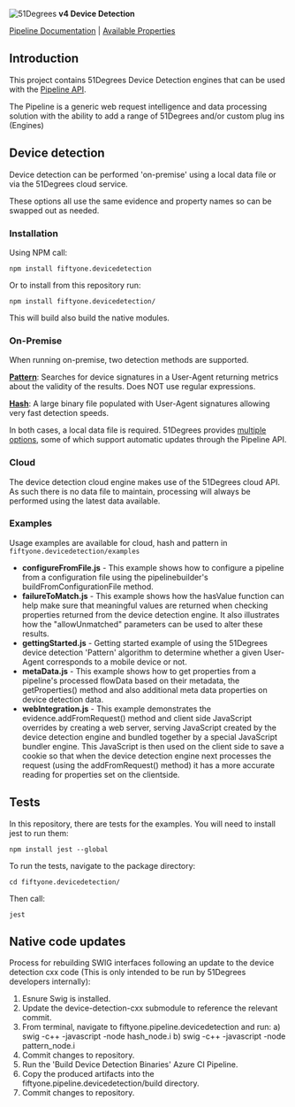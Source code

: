 ![51Degrees](https://51degrees.com/DesktopModules/FiftyOne/Distributor/Logo.ashx?utm_source=github&utm_medium=repository&utm_content=readme_main&utm_campaign=node-open-source "THE Fastest and Most Accurate Device Detection") **v4 Device Detection**

[Pipeline Documentation](https://docs.51degrees.com?utm_source=github&utm_medium=repository&utm_content=documentation&utm_campaign=node-open-source "advanced developer documentation") | [Available Properties](https://51degrees.com/resources/property-dictionary?utm_source=github&utm_medium=repository&utm_content=property_dictionary&utm_campaign=node-open-source "View all available properties and values")

## Introduction
This project contains 51Degrees Device Detection engines that can be used with the [Pipeline API](https://github.com/51Degrees/pipeline-node).

The Pipeline is a generic web request intelligence and data processing solution with the ability to add a range of 51Degrees and/or custom plug ins (Engines) 

## Device detection

Device detection can be performed 'on-premise' using a local data file or via the 51Degrees cloud service. 

These options all use the same evidence and property names so can be swapped out as needed.

### Installation

Using NPM call:

`npm install fiftyone.devicedetection`

Or to install from this repository run:

`npm install fiftyone.devicedetection/`

This will build also build the native modules.

### On-Premise
When running on-premise, two detection methods are supported.

[**Pattern**](https://docs.51degrees.com/documentation/4.1/_device_detection__pattern.html): Searches for device signatures in a User-Agent returning metrics about the validity of the results. Does NOT use regular expressions.

[**Hash**](https://docs.51degrees.com/documentation/4.1/_device_detection__hash.html): A large binary file populated with User-Agent signatures allowing very fast detection speeds.

In both cases, a local data file is required.
51Degrees provides [multiple options](https://51degrees.com/Licencing-Pricing/On-Premise), some of which support automatic updates through the Pipeline API.

### Cloud

The device detection cloud engine makes use of the 51Degrees cloud API. As such there is no data file to maintain, processing will always be performed using the latest data available.

### Examples

Usage examples are available for cloud, hash and pattern in ``fiftyone.devicedetection/examples``

- **configureFromFile.js** - This example shows how to configure a pipeline from a configuration file using the pipelinebuilder's buildFromConfigurationFile method.
- **failureToMatch.js** - This example shows how the hasValue function can help make sure that meaningful values are returned when checking properties returned from the device detection engine. It also illustrates how the "allowUnmatched" parameters can be used to alter these results.
- **gettingStarted.js** - Getting started example of using the 51Degrees device detection 'Pattern' algorithm to determine whether a given User-Agent corresponds to a mobile device or not.
- **metaData.js** - This example shows how to get properties from a pipeline's processed flowData based on their metadata, the getProperties() method and also additional meta data properties on device detection data.
- **webIntegration.js** - This example demonstrates the evidence.addFromRequest() method and client side JavaScript overrides by creating a web server, serving JavaScript created by the device detection engine and bundled together by a special JavaScript bundler engine. This JavaScript is then used on the client side to save a cookie so that when the device detection engine next processes the request (using the addFromRequest() method) it has a more accurate reading for properties set on the clientside.

## Tests

In this repository, there are tests for the examples. 
You will need to install jest to run them:

`npm install jest --global`

To run the tests, navigate to the package directory:

`cd fiftyone.devicedetection/`

Then call:

`jest`

## Native code updates

Process for rebuilding SWIG interfaces following an update to the device detection cxx code (This is only intended to be run by 51Degrees developers internally):

1. Esnure Swig is installed.
2. Update the device-detection-cxx submodule to reference the relevant commit.
3. From terminal, navigate to fiftyone.pipeline.devicedetection and run:
    a) swig -c++ -javascript -node hash_node.i
    b) swig -c++ -javascript -node pattern_node.i
4. Commit changes to repository.
5. Run the 'Build Device Detection Binaries' Azure CI Pipeline.
6. Copy the produced artifacts into the fiftyone.pipeline.devicedetection/build directory.
7. Commit changes to repository.